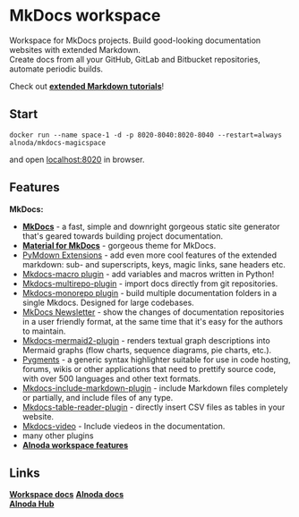 # MkDocs workspace

Workspace for MkDocs projects. Build good-looking documentation websites with extended Markdown.  
Create docs from all your GitHub, GitLab and Bitbucket repositories, automate periodic builds.    

Check out [**extended Markdown tutorials**](https://mkdocs-magicspace.alnoda.org/tutorials/markdown/intro/)!

## Start
 
```
docker run --name space-1 -d -p 8020-8040:8020-8040 --restart=always alnoda/mkdocs-magicspace
```  

and open [localhost:8020](http://localhost:8020) in browser.  

## Features

**MkDocs:**

- [**MkDocs**](https://www.mkdocs.org/) -  a fast, simple and downright gorgeous static site generator that's geared towards 
building project documentation. 
- [**Material for MkDocs**](https://squidfunk.github.io/mkdocs-material/) - gorgeous theme for MkDocs.
- [PyMdown Extensions](https://facelessuser.github.io/pymdown-extensions/) - add even more cool features of the extended markdown: sub- and superscripts, keys, magic links, sane headers etc.
- [Mkdocs-macro plugin](https://mkdocs-macros-plugin.readthedocs.io/en/latest/) - add variables and macros written in Python!
- [Mkdocs-multirepo-plugin](https://github.com/jdoiro3/mkdocs-multirepo-plugin) - import docs directly from git repositories.
- [Mkdocs-monorepo plugin](https://backstage.github.io/mkdocs-monorepo-plugin/) - build multiple documentation folders in a single Mkdocs. Designed for large codebases. 
- [MkDocs Newsletter](https://lyz-code.github.io/mkdocs-newsletter/) - show the changes of documentation repositories in a user friendly format, at the same time that it's easy for the authors to maintain.
- [Mkdocs-mermaid2-plugin](https://github.com/fralau/mkdocs-mermaid2-plugin) - renders textual graph descriptions into Mermaid graphs (flow charts, sequence diagrams, pie charts, etc.).
- [Pygments](https://pygments.org/) - a generic syntax highlighter suitable for use in code hosting, forums, wikis or other applications that need to prettify source code, with over 500 languages and other text formats.
- [Mkdocs-include-markdown-plugin](https://github.com/mondeja/mkdocs-include-markdown-plugin) - include Markdown files completely or partially, and include files of any type.
- [Mkdocs-table-reader-plugin](https://pypi.org/project/mkdocs-table-reader-plugin/) - directly insert CSV files as tables in your website.
- [Mkdocs-video](https://github.com/soulless-viewer/mkdocs-video) - Include viedeos in the documentation.
- many other plugins
- [**Alnoda workspace features**](https://docs.alnoda.org/)

## Links

[__Workspace docs__](https://mkdocs-magicspace.alnoda.org/)
[__Alnoda docs__](https://docs.alnoda.org/)    
[__Alnoda Hub__](https://alnoda.org)  